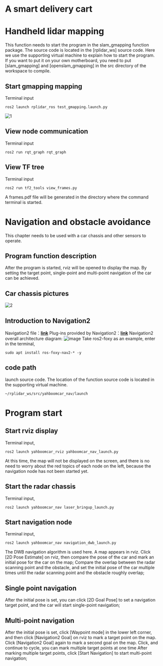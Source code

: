 #  A smart delivery cart



# Handheld lidar mapping

This function needs to start the program in the slam_gmapping function package. The source code is located in the [rplidar_ws] source code. Here we use the supporting virtual machine to explain how to start the program. If you want to put it on your own motherboard, you need to put [slam_gmapping] and [openslam_gmapping] in the src directory of the workspace to compile.

## Start gmapping mapping

Terminal input
```
ros2 launch rplidar_ros test_gmapping.launch.py
```
![1](https://github.com/DYXO/Delivery_Car/assets/166942680/9c8a6f01-5e79-4253-9e8a-f528c8180a9b)

## View node communication

Terminal input
```
ros2 run rqt_graph rqt_graph
```

## View TF tree

Terminal input
```
ros2 run tf2_tools view_frames.py
```
A frames.pdf file will be generated in the directory where the command terminal is started.
# Navigation and obstacle avoidance

This chapter needs to be used with a car chassis and other sensors to operate. 


## Program function description

After the program is started, rviz will be opened to display the map. By setting the target point, single-point and multi-point navigation of the car can be achieved.

## Car chassis pictures

![2](https://github.com/DYXO/Delivery_Car/assets/166942680/90b629d5-17f5-4ee4-8a55-03e151761e9a)

## Introduction to Navigation2

Navigation2 file：**[link](https://navigation.ros.org/index.html)**
Plug-ins provided by Navigation2：**[link](https://navigation.ros.org/plugins/index.html#plugins)**
Navigation2 overall architecture diagram:
![image](https://github.com/DYXO/Delivery_Car/assets/166942680/2f04bb02-4c63-4513-8965-9336fa40771e)
Take ros2-foxy as an example, enter in the terminal,
```
sudo apt install ros-foxy-nav2-* -y
```

## code path

launch source code. The location of the function source code is located in the supporting virtual machine.
```
~/rplidar_ws/src/yahboomcar_nav/launch
```


# Program start


## Start rviz display


Terminal input,
```
ros2 launch yahboomcar_rviz yahboomcar_nav_launch.py
```
At this time, the map will not be displayed on the screen, and there is no need to worry about the red topics of each node on the left, because the navigation node has not been started yet.



## Start the radar chassis


Terminal input,
```
ros2 launch yahboomcar_nav laser_bringup_launch.py
```

## Start navigation node

Terminal input,
```
ros2 launch yahboomcar_nav navigation_dwb_launch.py
```
The DWB navigation algorithm is used here.
A map appears in rviz. Click [2D Pose Estimate] on rviz, then compare the pose of the car and mark an initial pose for the car on the map;
Compare the overlap between the radar scanning point and the obstacle, and set the initial pose of the car multiple times until the radar scanning point and the obstacle roughly overlap;

## Single point navigation


After the initial pose is set, you can click [2D Goal Pose] to set a navigation target point, and the car will start single-point navigation;


## Multi-point navigation


After the initial pose is set, click [Waypoint mode] in the lower left corner, and then click [Navigation2 Goal] on rviz to mark a target point on the map. Click [Navigation2 Goal] again to mark a second goal on the map. Click, and continue to cycle, you can mark multiple target points at one time
After marking multiple target points, click [Start Navigation] to start multi-point navigation;
